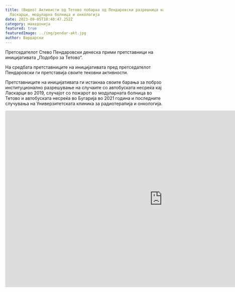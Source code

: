 ```yaml
---
title: (Видео) Активисти од Тетово побараа од Пендаровски разрешница на случаите
  Ласкарци, модуларна болница и онкологија
date: 2023-09-05T18:40:47.252Z
category: македонија
featured: true
featuredImage: ../img/pendar-akt.jpg
author: Вардарски
---
```

<!--StartFragment-->

Претседателот Стево Пендаровски денеска прими претставници на иницијативата „Подобро за Тетово“.

На средбата претставниците на иницијативата пред претседателот Пендаровски ги претставија своите тековни активности.

Претставниците на иницијативата ги истакнаа своите барања за побрзо институционално разрешување на случаите со автобуската несреќа кај Ласкарци во 2019, случајот со пожарот во модуларната болница во Тетово и автобуската несреќа во Бугарија во 2021 година и последните случувања на Универзитетската клиника за радиотерапија и онкологија.

<!--EndFragment--><iframe width="1000" height="563" src="https://www.youtube.com/embed/khbLGHhbp4s" title="Средба со претставници на иницијативата „Подобро за Тетово“" frameborder="0" allow="accelerometer; autoplay; clipboard-write; encrypted-media; gyroscope; picture-in-picture; web-share" allowfullscreen></iframe>